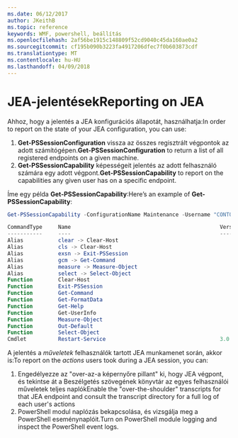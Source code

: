 ```yaml
---
ms.date: 06/12/2017
author: JKeithB
ms.topic: reference
keywords: WMF, powershell, beállítás
ms.openlocfilehash: 2af56be1915c148809f52cd9040c45da160ae0a2
ms.sourcegitcommit: cf195b090b3223fa4917206dfec7f0b603873cdf
ms.translationtype: MT
ms.contentlocale: hu-HU
ms.lasthandoff: 04/09/2018
---
```

# <a name="reporting-on-jea"></a><span data-ttu-id="52ca5-102">JEA-jelentések</span><span class="sxs-lookup"><span data-stu-id="52ca5-102">Reporting on JEA</span></span>
<span data-ttu-id="52ca5-103">Ahhoz, hogy a jelentés a JEA konfigurációs állapotát, használhatja:</span><span class="sxs-lookup"><span data-stu-id="52ca5-103">In order to report on the state of your JEA configuration, you can use:</span></span>
1.  <span data-ttu-id="52ca5-104">**Get-PSSessionConfiguration** vissza az összes regisztrált végpontok az adott számítógépen.</span><span class="sxs-lookup"><span data-stu-id="52ca5-104">**Get-PSSessionConfiguration** to return a list of all registered endpoints on a given machine.</span></span>
2.  <span data-ttu-id="52ca5-105">**Get-PSSessionCapability** képességeit jelentés az adott felhasználó számára egy adott végpont.</span><span class="sxs-lookup"><span data-stu-id="52ca5-105">**Get-PSSessionCapability** to report on the capabilities any given user has on a specific endpoint.</span></span>

<span data-ttu-id="52ca5-106">Íme egy példa **Get-PSSessionCapability**:</span><span class="sxs-lookup"><span data-stu-id="52ca5-106">Here’s an example of **Get-PSSessionCapability**:</span></span>
```powershell
Get-PSSessionCapability -ConfigurationName Maintenance -Username "CONTOSO\JohnDoe"

CommandType     Name                                               Version    Source
-----------     ----                                               -------    ------
Alias           clear -> Clear-Host
Alias           cls -> Clear-Host
Alias           exsn -> Exit-PSSession
Alias           gcm -> Get-Command
Alias           measure -> Measure-Object
Alias           select -> Select-Object
Function        Clear-Host
Function        Exit-PSSession
Function        Get-Command
Function        Get-FormatData
Function        Get-Help
Function        Get-UserInfo
Function        Measure-Object
Function        Out-Default
Function        Select-Object
Cmdlet          Restart-Service                                    3.0.0.0 Microsof...


```

<span data-ttu-id="52ca5-107">A jelentés a _műveletek_ felhasználók tartott JEA munkamenet során, akkor is:</span><span class="sxs-lookup"><span data-stu-id="52ca5-107">To report on the _actions_ users took during a JEA session, you can:</span></span>
1. <span data-ttu-id="52ca5-108">Engedélyezze az "over-az-a képernyőre pillant" ki, hogy JEA végpont, és tekintse át a Beszélgetés szövegének könyvtár az egyes felhasználói műveletek teljes naplók</span><span class="sxs-lookup"><span data-stu-id="52ca5-108">Enable the "over-the-shoulder" transcripts for that JEA endpoint and consult the transcript directory for a full log of each user's actions</span></span>
2. <span data-ttu-id="52ca5-109">PowerShell modul naplózás bekapcsolása, és vizsgálja meg a PowerShell eseménynaplóit.</span><span class="sxs-lookup"><span data-stu-id="52ca5-109">Turn on PowerShell module logging and inspect the PowerShell event logs.</span></span>